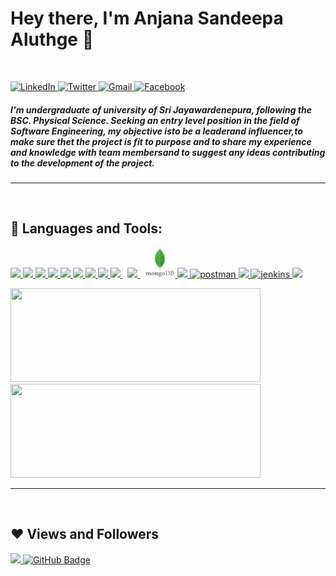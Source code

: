 
<h1 align="left"> Hey there, I'm Anjana Sandeepa Aluthge 👋 </h1>

<br/>

<p align="left">
   <a href="https://www.linkedin.com/in/anjana-sandeepa-aluthge/">
      <img alt="LinkedIn" src="https://img.shields.io/badge/-AnjanaSandeepa-black?style=flat-square&logo=Linkedin&logoColor=white&link=https://www.linkedin.com/in/anjana-sandeepa-aluthge/">
   </a>
   <a href="https://twitter.com/SandeepaAluthge">
      <img alt="Twitter" src="https://img.shields.io/badge/-@SandeepaAluthge-black?style=flat-square&logo=twitter&logoColor=white&link=https://twitter.com/SandeepaAluthge">
   </a>
   <a href="mailto:sandeepa.aluthge@gmail.com">
      <img alt="Gmail" src="https://img.shields.io/badge/-sandeepa.aluthge@gmail.com-black?style=flat-square&logo=Gmail&logoColor=white&link=mailto:sandeepa.aluthge@gmail.com">
   </a>
   <a href="https://www.facebook.com/anjanasandeepa.aluthge/">
      <img alt="Facebook" src="https://img.shields.io/badge/-Anjana sandeepa Aluthge-black?style=flat-square&logo=Facebook&logoColor=white&link=https://www.facebook.com/anjanasandeepa.aluthge/">
   </a>
</p>

<h5 align="left">  I'm undergraduate of university of Sri Jayawardenepura, following the BSC. Physical Science. Seeking an entry level position in the field of Software Engineering, my objective isto be a leaderand influencer,to make sure thet the project is fit to purpose and to share my experience and knowledge with team membersand to suggest any ideas contributing to the development of the project. </h5>

---

<br/>

## 🚀 Languages and Tools:

<p align="left">
    <a href="https://www.java.com" target="_blank"> <img src="https://img.icons8.com/color/48/000000/java-coffee-cup-logo.png"/> </a>
    <a href="https://reactjs.org/" target="_blank"> <img src="https://img.icons8.com/color/48/000000/react-native.png"/> </a>
    <a href="https://spring.io/projects/spring-boot" target="_blank"> <img src="https://img.icons8.com/color/48/000000/spring-logo.png"/> </a>
    <a href="https://developer.mozilla.org/en-US/docs/Web/JavaScript" target="_blank"> <img src="https://img.icons8.com/color/48/000000/javascript.png"/> </a>
    <a href="https://www.w3.org/html/" target="_blank"> <img src="https://img.icons8.com/color/48/000000/html-5.png"/> </a>
    <a href="https://www.w3schools.com/css/" target="_blank"> <img src="https://img.icons8.com/color/48/000000/css3.png"/> </a>
    <a href="https://getbootstrap.com" target="_blank"> <img src="https://img.icons8.com/color/48/000000/bootstrap.png"/> </a>
    <a href="https://www.python.org" target="_blank"> <img src="https://img.icons8.com/color/48/000000/python.png"/> </a>
    <a style="padding-right:8px;" href="https://nodejs.org" target="_blank"> <img src="https://img.icons8.com/color/48/000000/nodejs.png"/> </a>
    <a style="padding-right:8px;" href="https://www.mysql.com/" target="_blank"> <img src="https://img.icons8.com/fluent/50/000000/mysql-logo.png"/> </a>
    <a href="https://www.mongodb.com/" target="_blank"> <img src="https://raw.githubusercontent.com/devicons/devicon/master/icons/mongodb/mongodb-original-wordmark.svg" alt="mongodb" width="48" height="48"/> </a>
    <a href="https://firebase.google.com/" target="_blank"> <img src="https://img.icons8.com/color/48/000000/firebase.png"/> </a>
    <a href="https://postman.com" target="_blank"> <img src="https://www.vectorlogo.zone/logos/getpostman/getpostman-icon.svg" alt="postman" width="45" height="45"/> </a>
    <a href="https://git-scm.com/" target="_blank"> <img src="https://img.icons8.com/color/48/000000/git.png"/> </a>
    <a href="https://www.jenkins.io" target="_blank"> <img src="https://www.vectorlogo.zone/logos/jenkins/jenkins-icon.svg" alt="jenkins" width="48" height="48"/> </a>
    <a href="https://redux.js.org" target="_blank"> <img src="https://img.icons8.com/color/48/000000/redux.png"/> </a>
</p>

<a href="https://dewith.co/">
   <img height="150px" width ="400px" src="https://github-readme-stats.vercel.app/api?username=AnjanaSandeepa&show_icons=true&hide_title=true&hide_border=true&theme=graywhite" />
   <img height="150px" width ="400px" src="https://github-readme-stats.vercel.app/api/top-langs/?username=AnjanaSandeepa&show_icons=true&layout=compact&langs_count=6&hide_title=true&hide_border=true&theme=graywhite" />
</a>

---

<br/>

## ❤ Views and Followers
<a href="https://github.com/AnjanaSandeepa/github-profile-views-counter">
    <img src="https://komarev.com/ghpvc/?username=AnjanaSandeepa">
</a>
<a href="https://github.com/AnjanaSandeepa?tab=followers">
    <img src="https://img.shields.io/github/followers/AnjanaSandeepa?label=Followers&style=social" alt="GitHub Badge">
</a>
